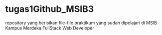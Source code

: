 # tugas1Github_MSIB3
repository yang berisikan file-file praktikum yang sudah dipelajari di MSIB Kampus Merdeka FullStack Web Developer
